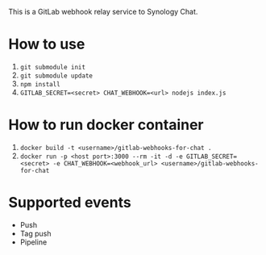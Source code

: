 This is a GitLab webhook relay service to Synology Chat.


# How to use

1. `git submodule init`
2. `git submodule update`
3. `npm install`
4. `GITLAB_SECRET=<secret> CHAT_WEBHOOK=<url> nodejs index.js`

# How to run docker container
1. `docker build -t <username>/gitlab-webhooks-for-chat .`
2. `docker run -p <host port>:3000 --rm -it -d -e GITLAB_SECRET=<secret> -e CHAT_WEBHOOK=<webhook_url> <username>/gitlab-webhooks-for-chat`

# Supported events
- Push
- Tag push
- Pipeline

